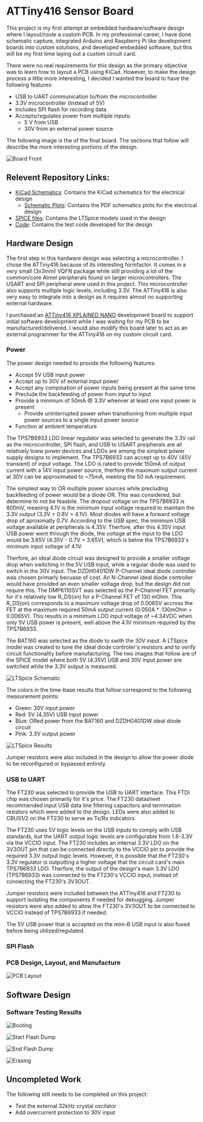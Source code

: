 # ATTiny416 Sensor Board

This project is my first attempt at embedded hardware/software design where I layout/route a custom PCB. In my professional career, I have done schematic capture, integrated Arduino and Raspberry Pi like development boards into custom solutions, and developed embedded software, but this will be my first time laying out a custom circuit card.

There were no real requirements for this design as the primary objective was to learn how to layout a PCB using KiCad. However, to make the design process a little more interesting, I decided I wanted the board to have the following features:
-	USB to UART communication to/from the microcontroller 
-	3.3V microcontroller (instead of 5V)
-	Includes SPI flash for recording data
-	Accepts/regulates power from multiple inputs:
    - 5 V from USB
    - 30V from an external power source
 
The following image is the of the final board. The sections that follow will describe the more interesting portions of the design.

![Board Front](Pictures/Board_Front.png)

## Relevent Repository Links:

- [KiCad Schematics](KiCad/): Contains the KiCad schematics for the electrical design
    -  [Schematic Plots](KiCad/Plots/): Contains the PDF schematics plots for the electrical design
- [SPICE files](SPICE): Contains the LTSpice models used in the design
- [Code](Code): Contains the test code developed for the design

## Hardware Design

The first step in this hardware design was selecting a microcontroller. I chose the ATTiny416 because of its interesting formfactor. It comes in a very small (3x3mm) VQFN package while still providing a lot of the common/core Atmel peripherals found on larger microcontrollers. The USART and SPI peripheral were used in this project. This microcontroller also supports multiple logic levels, including 3.3V. The ATTiny416 is also very easy to integrate into a design as it requires almost no supporting external hardware. 

I purchased an [ATTiny416 XPLAINED NANO](https://www.microchip.com/en-us/development-tool/attiny416-xnano) development board to support initial software development while I was waiting for my PCB to be manufactured/delivered. I would also modify this board later to act as an external programmer for the ATTiny416 on my custom circuit card. 

### Power 

The power design needed to provide the following features:
- Accept 5V USB input power
- Accept up to 30V of external input power
- Accept any compination of power inputs being present at the same time
- Preclude the backfeeding of power from input to input
- Provide a minimum of 50mA @ 3.3V whenver at least one input power is present
    - Provide uninterrupted power when transitioning from multiple input power sources to a single input power source
- Function at ambient temperature
 
The TPS7B6933 LDO linear regulator was selected to generate the 3.3V rail as the microcontroller, SPI flash, and USB to USART preipherals are all relatively loww power devices and LDOs are among the simplest power supply designs to implement.
The TPS7B6933 can accept up to 40V (45V transient) of input voltage. The LDO is rated to provide 150mA of output current with a 14V input power source, therfore the maximum output current at 30V can be approximated to ~75mA, meeting the 50 mA requirement.

The simplest way to OR multiple power sources while precluding backfeeding of power would be a diode OR. This was considered, but determine to not be feasbile. The dropout voltage on the TPS7B6933 is 800mV, meaning 4.1V is the minimum input voltage required to maintain the 3.3V output (3.3V + 0.8V = 4.1V). Most diodes will have a forward voltage drop of aproximatly 0.7V. According to the USB spec, the minimum USB voltage available at peripherals is 4.35V. Therfore, after this 4.35V input USB power went through the diode, the voltage at the input to the LDO would be 3.65V (4.35V - 0.7V = 3.65V), which is below the TPS7B6933's minimum input voltage of 4.1V. 

Therfore, an ideal diode circuit was designed to provide a smaller voltage drop when switching in the 5V USB input, while a regular diode was used to switch in the 30V input.
The DZDH0401DW P-Channel ideal diode controller was chosen primarly becuase of cost. An N-Channel ideal diode controller would have provided an even smaller voltage drop, but the design did not require this.
The DMP6110SVT was selected as the P-Channel FET primarily for it's relatively low R_DS(on) for a P-Channel FET of 130 mOhm. This R_DS(on) corresponds to a maximum voltage drop of 0.0065V accross the FET at the maximum required 50mA output current (0.050A * .130mOhm = 0.0065V). This results in a minimum LDO input voltage of ~4.34VDC when only 5V USB power is present, well above the 4.1V minimum required by the TPS7B6933. 

The BAT160 was selected as the diode to swith the 30V input. A LTSpice model was created to tune the ideal diode controler's resistors and to verify circuit functionality before manufacturing. The two images that follow are of the SPICE model where both 5V (4.35V) USB and 30V input power are switched while the 3.3V output is measured.

![LTSpice Schematic](Pictures/Power_OR_SPICE_Schematic.png)

The colors in the time-base results that follow correspond to the following measurement points:
- Green: 30V input power
- Red: 5V (4.35V) USB input power
- Blue: ORed power from the BAT160 and DZDH0401DW ideal diode circuit
- Pink: 3.3V output power

![LTSpice Results](Pictures/Power_OR_SPICE_Results.png)

Jumper resistors were also included in the design to allow the power diode to be reconfigured or bypassed entirely.

### USB to UART

The FT230 was selected to provide the USB to UART interface. This FTDI chip was chosen primarily for it's price. 
The FT230 datasheet recommended input USB data line filtering capacitors and termination resistors which were added to the design. LEDs were also added to CBUS1/2 on the FT230 to serve as Tx/Rx indicators.

The FT230 uses 5V logic levels on the USB inputs to comply with USB standards, but the UART output logic levels are configurable from 1.8-3.3V via the VCCIO input. The FT230 includes an internal 3.3V LDO on the 3V3OUT pin that can be connected directly to the VCCIO pin to provide the required 3.3V output logic levels. However, it is possible that the FT230's 3.3V regulator is outputting a higher voltage that the circuit card's main TPS7B6933 LDO. Therfore, the output of the design's main 3.3V LDO (TPS7B6933) was connected to the FT230's VCCIO input, instead of connecting the FT230's 3V3OUT.

Jumper resistors were included between the ATTiny416 and FT230 to support isolating the components if needed for debugging. Jumper resistors were also added to allow the FT230's 3V3OUT to be connected to VCCIO instead of TPS7B6933 if needed.

The 5V USB power that is accepted on the mini-B USB input is also fused before being utilized/regulated. 

### SPI Flash

### PCB Design, Layout, and Manufacture

![PCB Layout](Pictures/PCB_Layout.png)
 
## Software Design

### Software Testing Results

![Booting](Pictures/Booting.png)

![Start Flash Dump](Pictures/Start_Flash_Dump.png)

![End Flash Dump](Pictures/End_Flash_Dump.png)

![Erasing](Pictures/Erase_Flash.png)

## Uncompleted Work

The following still needs to be completed on this project:
- Test the external 32kHz crystal oscilator
- Add overcurrent protection to 30V input
